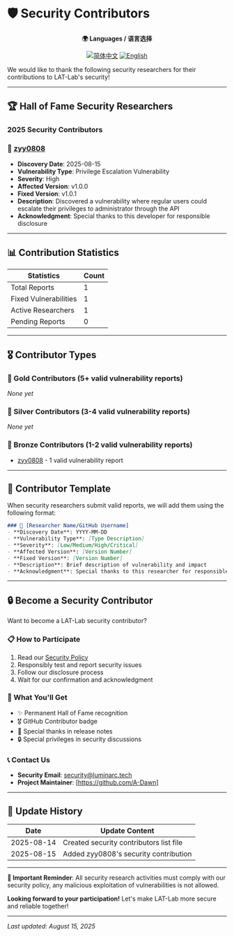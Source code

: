 # 🛡️ Security Contributors

<div align="center">

**🌍 Languages / 语言选择**

[![简体中文](https://img.shields.io/badge/Security_Contributors-简体中文-blue.svg)](./SECURITY_CONTRIBUTORS.md) [![English](https://img.shields.io/badge/Security_Contributors-English-red.svg)](./SECURITY_CONTRIBUTORS_EN.md)

</div>

We would like to thank the following security researchers for their contributions to LAT-Lab's security!

---

## 🏆 Hall of Fame Security Researchers

### 2025 Security Contributors

### 👤 [zyy0808](https://github.com/zyy0808)
- **Discovery Date**: 2025-08-15
- **Vulnerability Type**: Privilege Escalation Vulnerability
- **Severity**: High
- **Affected Version**: v1.0.0
- **Fixed Version**: v1.0.1
- **Description**: Discovered a vulnerability where regular users could escalate their privileges to administrator through the API
- **Acknowledgment**: Special thanks to this developer for responsible disclosure

---

## 📊 Contribution Statistics

| Statistics | Count |
|------------|-------|
| Total Reports | 1 |
| Fixed Vulnerabilities | 1 |
| Active Researchers | 1 |
| Pending Reports | 0 |

---

## 🎖️ Contributor Types

### 🥇 Gold Contributors (5+ valid vulnerability reports)
*None yet*

### 🥈 Silver Contributors (3-4 valid vulnerability reports)
*None yet*

### 🥉 Bronze Contributors (1-2 valid vulnerability reports)
- [zyy0808](https://github.com/zyy0808) - 1 valid vulnerability report

---

## 📝 Contributor Template

When security researchers submit valid reports, we will add them using the following format:

```markdown
### 👤 [Researcher Name/GitHub Username]
- **Discovery Date**: YYYY-MM-DD
- **Vulnerability Type**: [Type Description]
- **Severity**: [Low/Medium/High/Critical]
- **Affected Version**: [Version Number]
- **Fixed Version**: [Version Number]
- **Description**: Brief description of vulnerability and impact
- **Acknowledgment**: Special thanks to this researcher for responsible disclosure
```

---

## 🔒 Become a Security Contributor

Want to become a LAT-Lab security contributor?

### 📋 How to Participate
1. Read our [Security Policy](./SECURITY.md)
2. Responsibly test and report security issues
3. Follow our disclosure process
4. Wait for our confirmation and acknowledgment

### 🎁 What You'll Get
- ✨ Permanent Hall of Fame recognition
- 🎖️ GitHub Contributor badge
- 📜 Special thanks in release notes
- 🔒 Special privileges in security discussions

### 📞 Contact Us
- **Security Email**: security@luminarc.tech
- **Project Maintainer**: [https://github.com/A-Dawn]

---

## 🔄 Update History

| Date | Update Content |
|------|----------------|
| 2025-08-14 | Created security contributors list file |
| 2025-08-15 | Added zyy0808's security contribution |

---

**🚨 Important Reminder**: All security research activities must comply with our security policy, any malicious exploitation of vulnerabilities is not allowed.

**Looking forward to your participation!** Let's make LAT-Lab more secure and reliable together!

---

*Last updated: August 15, 2025* 